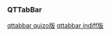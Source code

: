 ### QTTabBar

[qttabbar quizo版](http://qttabbar.wikidot.com/)
[qttabbar indiff版](https://github.com/indiff/qttabbar/releases)

